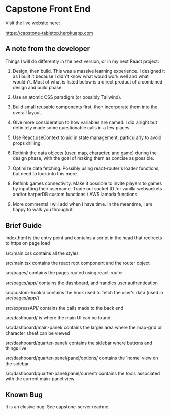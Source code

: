 # Capstone Front End

Visit the live website here:

https://capstone-tabletop.herokuapp.com

## A note from the developer

Things I will do differently in the next version, or in my next React project:

1. Design, then build. This was a massive learning experience. I designed it as I built it because I didn't know what would work well and what wouldn't. Most of what is listed below is a direct product of a combined design and build phase.

2. Use an atomic CSS paradigm (or possibly Tailwind).

3. Build small reusable components first, then incorporate them into the overall layout.

4. Give more consideration to how variables are named. I did alright but definitely made some questionable calls in a few places.

5. Use React.useContext to aid in state management, particularly to avoid props drilling.

6. Rethink the data objects (user, map, character, and game) during the design phase, with the goal of making them as concise as possible.

7. Optimize data fetching. Possibly using react-router's loader functions, but need to look into this more.

8. Rethink games connectivity. Make it possible to invite players to games by inputting their username. Trade out socket.IO for vanilla websockets and/or harperDB custom functions / AWS lambda functions.

9. More comments! I will add when I have time. In the meantime, I am happy to walk you through it.

## Brief Guide

index.html is the entry point and contains a script in the head that redirects to https on page load

src/main.css contains all the styles

src/main.tsx contains the react root component and the router object

src/pages/ contains the pages routed using react-router

src/pages/app/ contains the dashboard, and handles user authentication

src/custom-hooks/ contains the hook used to fetch the user's data (used in src/pages/app/)

src/expressAPI/ contains the calls made to the back end

src/dashboard/ is where the main UI can be found

src/dashboard/main-panel/ contains the larger area where the map-grid or character sheet can be viewed

src/dashboard/quarter-panel/ contains the sidebar where buttons and things live

src/dashboard/quarter-panel/panel/options/ contains the 'home' view on the sidebar

src/dashboard/quarter-panel/panel/current/ contains the tools associated with the current main-panel view

## Known Bug

It is an elusive bug. See capstone-server readme.
